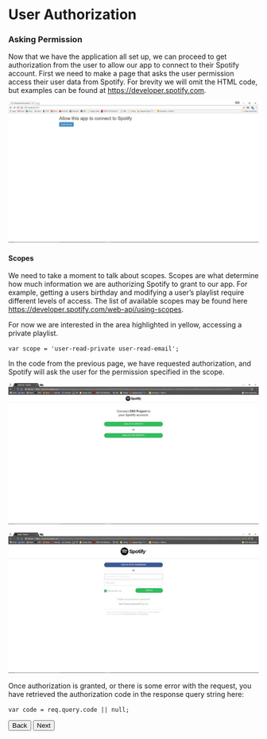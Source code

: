 # User Authorization
### Asking Permission

Now that we have the application all set up, we can proceed to get authorization from the user to allow our app to connect to their
Spotify account. First we need to make a page that asks the user permission access their user data from Spotify. For brevity we will 
omit the HTML code, but examples can be found at <https://developer.spotify.com>.

![GrantAccess](/images/grantAccess.jpg)

#### Scopes

We need to take a moment to talk about scopes. Scopes are what determine how much information we are authorizing Spotify to grant to our app. For example, getting a users birthday and modifying a user’s playlist require different levels of access. The list of available scopes may be found here <https://developer.spotify.com/web-api/using-scopes>.

For now we are interested in the area highlighted in yellow, accessing a private playlist.

    var scope = 'user-read-private user-read-email';


In the code from the previous page, we have requested authorization, and Spotify will ask the user for the permission specified in the scope.


![access](/images/access.jpg)

![login](/images/logIn.jpg)

Once authorization is granted, or there is some error with the request, you have retrieved the authorization code in the response query string here:

    var code = req.query.code || null;

<button onclick="location.href = 'https://licktopia.github.io/page3';" id="myButton" class="float-left submit-button" >Back</button>
<button onclick="location.href = 'https://licktopia.github.io/page5';" id="myButton" class="float-right submit-button" >Next</button>
